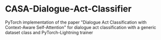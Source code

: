 # CASA-Dialogue-Act-Classifier
PyTorch implementation of the paper "Dialogue Act Classification with Context-Aware Self-Attention" for dialogue act classification with a generic dataset class and PyTorch-Lightning trainer
